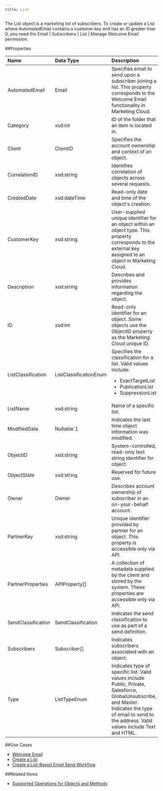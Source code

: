 ```yaml
---
title: List
---
```

The List object is a marketing list of subscribers. To create or update a List where AutomatedEmail contains a customer key and has an ID greater than 0, you need the Email | Subscribers | List | Manage Welcome Email permission.

##Properties
<table class="table table-hover">
<thead align="left">
<tr><th>Name</th><th>Data Type</th><th>Description</th></tr>
</thead>
<tbody>
<tr>
<td>AutomatedEmail</td>
<td>Email</td>
<td>Specifies email to send upon a subscriber joining a list. This property corresponds to the Welcome Email functionality in Marketing Cloud.</td>
</tr>
<tr>
<td>Category</td>
<td>xsd:int</td>
<td>ID of the folder that an item is located in.</td>
</tr>
<tr>
<td>Client</td>
<td>ClientID</td>
<td>Specifies the account ownership and context of an object.</td>
</tr>
<tr>
<td>CorrelationID</td>
<td>xsd:string</td>
<td>Identifies correlation of objects across several requests.</td>
</tr>
<tr>
<td>CreatedDate</td>
<td>xsd:dateTime</td>
<td>Read-only date and time of the object's creation.</td>
</tr>
<tr>
<td>CustomerKey</td>
<td>xsd:string</td>
<td>User-supplied unique identifier for an object within an object type. This property corresponds to the external key assigned to an object in Marketing Cloud.</td>
</tr>
<tr>
<td>Description</td>
<td>xsd:string</td>
<td>Describes and provides information regarding the object.</td>
</tr>
<tr>
<td>ID</td>
<td>xsd:int</td>
<td>Read-only identifier for an object. Some objects use the ObjectID property as the Marketing Cloud unique ID.</td>
</tr>
<tr>
<td>ListClassification</td>
<td>ListClassificationEnum</td>
<td>Specifies the classification for a list. Valid values include:<ul>
<li>ExactTargetList</li>
<li>PublicationList</li>
<li>SuppressionList</li>
</ul></td>
</tr>
<tr>
<td>ListName</td>
<td>xsd:string</td>
<td>Name of a specific list.</td>
</tr>
<tr>
<td>ModifiedDate</td>
<td>Nullable&#96;1</td>
<td>Indicates the last time object information was modified.</td>
</tr>
<tr>
<td>ObjectID</td>
<td>xsd:string</td>
<td>System-controlled, read-only text string identifier for object.</td>
</tr>
<tr>
<td>ObjectState</td>
<td>xsd:string</td>
<td>Reserved for future use.</td>
</tr>
<tr>
<td>Owner</td>
<td>Owner</td>
<td>Describes account ownership of subscriber in an on-your-behalf account.</td>
</tr>
<tr>
<td>PartnerKey</td>
<td>xsd:string</td>
<td>Unique identifier provided by partner for an object. This property is accessible only via API.</td>
</tr>
<tr>
<td>PartnerProperties</td>
<td>APIProperty[]</td>
<td>A collection of metadata supplied by the client and stored by the system. These properties are accessible only via API.</td>
</tr>
<tr>
<td>SendClassification</td>
<td>SendClassification</td>
<td>Indicates the send classification to use as part of a send definition.</td>
</tr>
<tr>
<td>Subscribers</td>
<td>Subscriber[]</td>
<td>Indicates subscribers associated with an object.</td>
</tr>
<tr>
<td>Type</td>
<td>ListTypeEnum</td>
<td>Indicates type of specific list. Valid values include Public, Private, Salesforce, GlobalUnsubscribe, and Master. Indicates the type of email to send to the address. Valid values include Text and HTML.</td>
</tr>
</tbody>
</table>

##Use Cases
* [Welcome Email](http://https://help.salesforce.com/articleView?id=mc_es_welcome_email.htm&type=5/en/documentation/exacttarget/content/welcome_email/)
* <a title="Creating_a_List" href="creating_a_list.htm" >Create a List</a>
* <a title="Creating_a_List-Based_Email_Send_Workflow" href="creating_a_list_based_email_send_workflow.htm" >Create a List-Based Email Send Workflow</a>

##Related Items
* [Supported Operations for Objects and Methods](https://developer.salesforce.com/docs/atlas.en-us.mc-apis.meta/mc-apis/supported_operations_for_objects_and_methods.htm)
